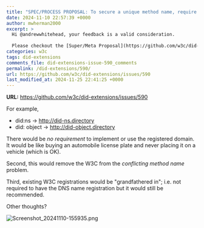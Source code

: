 ```yaml
---
title: "SPEC/PROCESS PROPOSAL: To secure a unique method name, require the registration of the corresponding Internet DNS name: did-<method>. directory "
date: 2024-11-10 22:57:39 +0000
author: mwherman2000
excerpt: >
  Hi @andrewwhitehead, your feedback is a valid consideration.
  
  Please checkout the [Super/Meta Proposal](https://github.com/w3c/did-extensions/issues/597) that proposes the inclusion in the spec of multiple _authentication of unique DID Method names_ approaches (in addition to the one described here) and the one @manu described elsewhere.
categories: w3c
tags: did-extensions
comments_file: did-extensions-issue-590_comments
permalink: /did-extensions/590/
url: https://github.com/w3c/did-extensions/issues/590
last_modified_at: 2024-11-25 22:41:25 +0000
---
```



**URL:** https://github.com/w3c/did-extensions/issues/590

For example, 
- did:ns -> http://did-ns.directory
- did: object -> http://did-object.directory

There would be *no requirement* to implement or use the registered domain. It would be like buying an automobile license plate and never placing it on a vehicle (which is OK).

Second, this would remove the W3C from the _conflicting method name_ problem.

Third, existing W3C registrations would be "grandfathered in"; i.e. not required to have the DNS name registration but it would still be recommended.

Other thoughts?

![Screenshot_20241110-155935.png](https://github.com/user-attachments/assets/1d84215a-9c93-4f74-96aa-9e0219f013d6)

